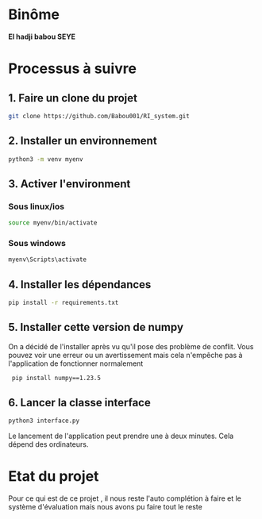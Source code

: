 # Binôme 
 
**El hadji babou SEYE**


# Processus à suivre


## 1. Faire un clone du projet
```bash
git clone https://github.com/Babou001/RI_system.git
```
## 2. Installer un environnement
```bash
python3 -m venv myenv
```
## 3. Activer l'environment
### Sous linux/ios
```bash
source myenv/bin/activate
```
### Sous windows
```bash
myenv\Scripts\activate
```
## 4. Installer les dépendances
```bash
pip install -r requirements.txt
```
## 5. Installer cette version de numpy
On a décidé de l'installer après vu qu'il pose des problème de conflit. Vous pouvez voir une erreur ou un avertissement mais cela n'empêche pas à l'application de fonctionner normalement
```bash
 pip install numpy==1.23.5
```

## 6. Lancer la classe interface
```bash
python3 interface.py
```
Le lancement de l'application peut prendre une à deux minutes. Cela dépend des ordinateurs.

# Etat du projet
Pour ce qui est de ce projet , il nous reste l'auto complétion à faire et le système d'évaluation mais nous avons pu faire tout le reste